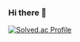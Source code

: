### Hi there 👋
[![Solved.ac Profile](http://mazassumnida.wtf/api/v2/generate_badge?boj=tldhs0522)](https://solved.ac/tldhs0522/)
<!--
**SionBackEnd/sionBackEnd** is a ✨ _special_ ✨ repository because its `README.md` (this file) appears on your GitHub profile.

Here are some ideas to get you started:

- 🔭 I’m currently working on ...
- 🌱 I’m currently learning ...
- 👯 I’m looking to collaborate on ...
- 🤔 I’m looking for help with ...
- 💬 Ask me about ...
- 📫 How to reach me: ...
- 😄 Pronouns: ...
- ⚡ Fun fact: ...
-->
